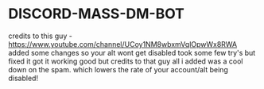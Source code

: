 # DISCORD-MASS-DM-BOT
credits to this guy - https://www.youtube.com/channel/UCoy1NM8wbxmVqlOpwWx8RWA
added some changes so your alt wont get disabled took some few try's but fixed it got it working good but credits to that guy all i added was a cool down on the spam.
which lowers the rate of your account/alt being disabled!
